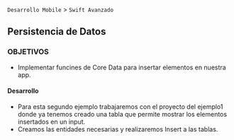 
`Desarrollo Mobile` > `Swift Avanzado`

## Persistencia de Datos

### OBJETIVOS 
- Implementar funcines de Core Data para insertar elementos en nuestra app.

#### Desarrollo
- Para esta segundo ejemplo trabajaremos con el proyecto del ejemplo1 donde ya tenemos creado una tabla que permite mostrar los elementos insertados en un input.
- Creamos las entidades necesarias y realizaremos Insert a las tablas.



